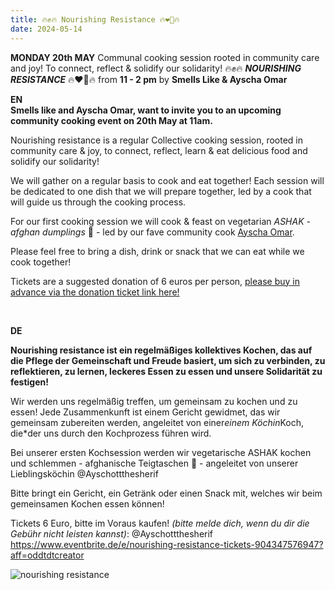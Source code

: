 ```yaml
---
title: 🔥✊🔥 Nourishing Resistance 🔥❤️‍🔥🔥 
date: 2024-05-14
---
```


**MONDAY 20th MAY** Communal cooking session rooted in community care and joy! To connect, reflect & solidify our solidarity! 🔥✊🔥 ***NOURISHING RESISTANCE*** 🔥❤️‍🔥🔥 from **11 - 2 pm** by **Smells Like & Ayscha Omar**

**EN**
<br>
**Smells like and Ayscha Omar, want to invite you to an upcoming community cooking event  on 20th May at 11am.**

Nourishing resistance is a regular Collective cooking session, rooted in community care & joy, to connect, reflect, learn & eat delicious food and solidify our solidarity!

We will gather on a regular basis to cook and eat together! Each session will be dedicated to one dish that we will prepare together, led by a cook that will guide us through the cooking process.

For our first cooking session we will cook & feast on vegetarian *ASHAK - afghan dumplings* 🥟 - led by our fave community cook <a href="[https://www.instagram.com/ayschotthesheriff/]()">Ayscha Omar</a>.

Please feel free to bring a dish, drink or snack that we can eat while we cook together!  

Tickets are a suggested donation of 6 euros per person, <a href="[(https://www.eventbrite.de/e/nourishing-resistance-tickets-904347576947?aff=oddtdtcreator)]()">please buy in advance via the donation ticket link here!</a>


<br>

**DE**
<br>

**Nourishing resistance ist ein regelmäßiges kollektives Kochen, das auf die Pflege der Gemeinschaft und Freude basiert, um sich zu verbinden, zu reflektieren, zu lernen, leckeres Essen zu essen und unsere Solidarität zu festigen!**

Wir werden uns regelmäßig treffen, um gemeinsam zu kochen und zu essen! Jede Zusammenkunft ist einem Gericht gewidmet, das wir gemeinsam zubereiten werden, angeleitet von einer*einem Köchin*Koch, die*der uns durch den Kochprozess führen wird.

Bei unserer ersten Kochsession werden wir vegetarische ASHAK kochen und schlemmen - afghanische Teigtaschen 🥟 - angeleitet von unserer Lieblingsköchin @Ayschottthesherif 

Bitte bringt ein Gericht, ein Getränk oder einen Snack mit, welches wir beim gemeinsamen Kochen essen können!  

Tickets 6 Euro, bitte im Voraus kaufen! *(bitte melde dich, wenn du dir die Gebühr nicht leisten kannst)*: @Ayschottthesherif
<br> https://www.eventbrite.de/e/nourishing-resistance-tickets-904347576947?aff=oddtdtcreator


![nourishing resistance](https://github.com/brennovich/feuerundflamme.xyz/assets/115560099/a4bb7172-4926-4ba9-8e9e-e8a63b4c10b1)
